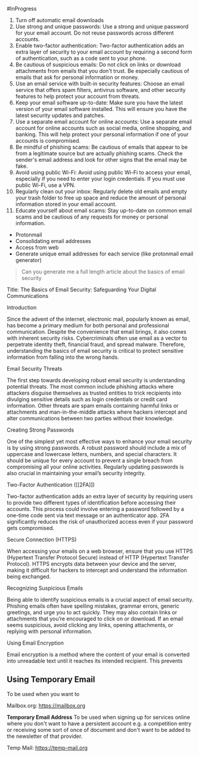 #InProgress

1. Turn off automatic email downloads
2. Use strong and unique passwords: Use a strong and unique password for your email account. Do not reuse passwords across different accounts.
3. Enable two-factor authentication: Two-factor authentication adds an extra layer of security to your email account by requiring a second form of authentication, such as a code sent to your phone.
4. Be cautious of suspicious emails: Do not click on links or download attachments from emails that you don't trust. Be especially cautious of emails that ask for personal information or money.
5. Use an email service with built-in security features: Choose an email service that offers spam filters, antivirus software, and other security features to help protect your account from threats.
6. Keep your email software up-to-date: Make sure you have the latest version of your email software installed. This will ensure you have the latest security updates and patches.
7. Use a separate email account for online accounts: Use a separate email account for online accounts such as social media, online shopping, and banking. This will help protect your personal information if one of your accounts is compromised.
8. Be mindful of phishing scams: Be cautious of emails that appear to be from a legitimate source but are actually phishing scams. Check the sender's email address and look for other signs that the email may be fake.
9. Avoid using public Wi-Fi: Avoid using public Wi-Fi to access your email, especially if you need to enter your login credentials. If you must use public Wi-Fi, use a VPN.
10. Regularly clean out your inbox: Regularly delete old emails and empty your trash folder to free up space and reduce the amount of personal information stored in your email account.
11. Educate yourself about email scams: Stay up-to-date on common email scams and be cautious of any requests for money or personal information.



- Protonmail
- Consolidating email addresses
- Access from web
- Generate unique email addresses for each service (like protonmail email generator)


> Can you generate me a full length article about the basics of email security 

Title: The Basics of Email Security: Safeguarding Your Digital Communications

Introduction

Since the advent of the internet, electronic mail, popularly known as email, has become a primary medium for both personal and professional communication. Despite the convenience that email brings, it also comes with inherent security risks. Cybercriminals often use email as a vector to perpetrate identity theft, financial fraud, and spread malware. Therefore, understanding the basics of email security is critical to protect sensitive information from falling into the wrong hands.

Email Security Threats

The first step towards developing robust email security is understanding potential threats. The most common include phishing attacks where attackers disguise themselves as trusted entities to trick recipients into divulging sensitive details such as login credentials or credit card information. Other threats are spam emails containing harmful links or attachments and man-in-the-middle attacks where hackers intercept and alter communications between two parties without their knowledge.

Creating Strong Passwords

One of the simplest yet most effective ways to enhance your email security is by using strong passwords. A robust password should include a mix of uppercase and lowercase letters, numbers, and special characters. It should be unique for every account to prevent a single breach from compromising all your online activities. Regularly updating passwords is also crucial in maintaining your email’s security integrity.

Two-Factor Authentication ([[2FA]])

Two-factor authentication adds an extra layer of security by requiring users to provide two different types of identification before accessing their accounts. This process could involve entering a password followed by a one-time code sent via text message or an authenticator app. 2FA significantly reduces the risk of unauthorized access even if your password gets compromised.

Secure Connection (HTTPS)

When accessing your emails on a web browser, ensure that you use HTTPS (Hypertext Transfer Protocol Secure) instead of HTTP (Hypertext Transfer Protocol). HTTPS encrypts data between your device and the server, making it difficult for hackers to intercept and understand the information being exchanged.

Recognizing Suspicious Emails

Being able to identify suspicious emails is a crucial aspect of email security. Phishing emails often have spelling mistakes, grammar errors, generic greetings, and urge you to act quickly. They may also contain links or attachments that you’re encouraged to click on or download. If an email seems suspicious, avoid clicking any links, opening attachments, or replying with personal information.

Using Email Encryption

Email encryption is a method where the content of your email is converted into unreadable text until it reaches its intended recipient. This prevents


## Using Temporary Email
To be used when you want to

Mailbox.org: https://mailbox.org

**Temporary Email Address**
To be used when signing up for services online where you don't want to have a persistent account e.g. a competition entry or receiving some sort of once of document and don't want to be added to the newsletter of that provider.

Temp Mail: https://temp-mail.org